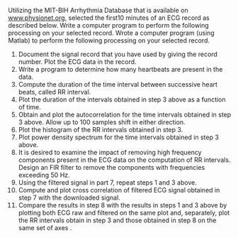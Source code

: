 Utilizing the MIT-BIH Arrhythmia Database that is available on www.physionet.org, selected the first10 minutes of an ECG record as described below. Write a computer program to perform the following processing on your selected record. Wrote a computer program (using Matlab) to perform the following processing on your selected record.

1.	Document the signal record that you have used by giving the record number. Plot the ECG data in the record. 
2.	Write a program to determine how many heartbeats are present in the data.
3.	Compute the duration of the time interval between successive heart beats, called RR interval. 
4.	Plot the duration of the intervals obtained in step 3 above as a function of time. 
5.	Obtain and plot the autocorrelation for the time intervals obtained in step 3 above. Allow up to 100 samples shift in either direction. 
6.	Plot the histogram of the RR intervals obtained in step 3.
7.	Plot power density spectrum for the time intervals obtained in step 3 above. 
8.	It is desired to examine the impact of removing high frequency components present in the ECG data on the computation of RR intervals. Design an FIR filter to remove the components with frequencies exceeding 50 Hz. 
9.	Using the filtered signal in part 7, repeat steps 1 and 3 above.  
10.	Compute and plot cross correlation of filtered ECG signal obtained in step 7 with the downloaded signal.
11.	Compare the results in step 8 with the results in steps 1 and 3 above by plotting both ECG raw and filtered on the same plot and, separately,  plot the RR intervals obtain in step 3 and those obtained in step 8 on the same set of axes . 
